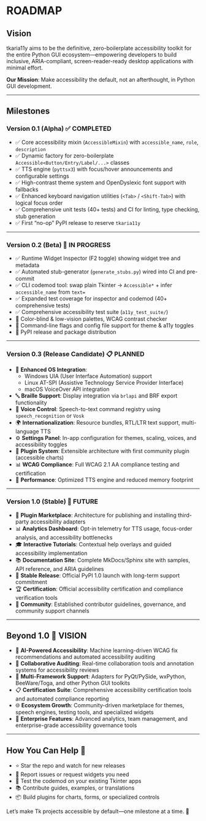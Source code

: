 # ROADMAP

## Vision

tkaria11y aims to be the definitive, zero-boilerplate accessibility toolkit for the entire Python GUI ecosystem—empowering developers to build inclusive, ARIA-compliant, screen-reader-ready desktop applications with minimal effort.

**Our Mission**: Make accessibility the default, not an afterthought, in Python GUI development.

---

## Milestones

### Version 0.1 (Alpha) ✅ COMPLETED

- ✅ Core accessibility mixin (`AccessibleMixin`) with `accessible_name`, `role`, `description`  
- ✅ Dynamic factory for zero-boilerplate `Accessible<Button/Entry/Label/...>` classes  
- ✅ TTS engine (`pyttsx3`) with focus/hover announcements and configurable settings  
- ✅ High-contrast theme system and OpenDyslexic font support with fallbacks  
- ✅ Enhanced keyboard navigation utilities (`<Tab>` / `<Shift-Tab>`) with logical focus order  
- ✅ Comprehensive unit tests (40+ tests) and CI for linting, type checking, stub generation  
- ✅ First “no-op” PyPI release to reserve `tkaria11y`

---

### Version 0.2 (Beta) 🚧 IN PROGRESS

- ✅ Runtime Widget Inspector (F2 toggle) showing widget tree and metadata  
- ✅ Automated stub-generator (`generate_stubs.py`) wired into CI and pre-commit  
- ✅ CLI codemod tool: swap plain Tkinter → `Accessible*` + infer `accessible_name` from `text=`  
- ✅ Expanded test coverage for inspector and codemod (40+ comprehensive tests)
- ✅ Comprehensive accessibility test suite (`a11y_test_suite/`)
- 🚧 Color-blind & low-vision palettes, WCAG contrast checker
- 🚧 Command-line flags and config file support for theme & a11y toggles
- 🚧 PyPI release and package distribution

---

### Version 0.3 (Release Candidate) 📋 PLANNED

- 🎯 **Enhanced OS Integration**:
  - Windows UIA (User Interface Automation) support
  - Linux AT-SPI (Assistive Technology Service Provider Interface)
  - macOS VoiceOver API integration
- 🔤 **Braille Support**: Display integration via `brlapi` and BRF export functionality
- 🎤 **Voice Control**: Speech-to-text command registry using `speech_recognition` or `Vosk`
- 🌍 **Internationalization**: Resource bundles, RTL/LTR text support, multi-language TTS
- ⚙️ **Settings Panel**: In-app configuration for themes, scaling, voices, and accessibility toggles
- 🔌 **Plugin System**: Extensible architecture with first community plugin (accessible charts)
- 📊 **WCAG Compliance**: Full WCAG 2.1 AA compliance testing and certification
- 🚀 **Performance**: Optimized TTS engine and reduced memory footprint

---

### Version 1.0 (Stable) 🎯 FUTURE

- 🏪 **Plugin Marketplace**: Architecture for publishing and installing third-party accessibility adapters
- 📊 **Analytics Dashboard**: Opt-in telemetry for TTS usage, focus-order analysis, and accessibility bottlenecks
- 🎓 **Interactive Tutorials**: Contextual help overlays and guided accessibility implementation
- 📚 **Documentation Site**: Complete MkDocs/Sphinx site with samples, API reference, and ARIA guidelines
- 🎉 **Stable Release**: Official PyPI 1.0 launch with long-term support commitment
- 🏆 **Certification**: Official accessibility certification and compliance verification tools
- 🤝 **Community**: Established contributor guidelines, governance, and community support channels

---

## Beyond 1.0 🚀 VISION

- 🤖 **AI-Powered Accessibility**: Machine learning-driven WCAG fix recommendations and automated accessibility auditing
- 👥 **Collaborative Auditing**: Real-time collaboration tools and annotation systems for accessibility reviews
- 🔗 **Multi-Framework Support**: Adapters for PyQt/PySide, wxPython, BeeWare/Toga, and other Python GUI toolkits
- 📋 **Certification Suite**: Comprehensive accessibility certification tools and automated compliance reporting
- 🌐 **Ecosystem Growth**: Community-driven marketplace for themes, speech engines, testing tools, and specialized widgets
- 🎯 **Enterprise Features**: Advanced analytics, team management, and enterprise-grade accessibility governance tools  

---

## How You Can Help 🤝

- ⭐ Star the repo and watch for new releases  
- 🐛 Report issues or request widgets you need  
- 🤖 Test the codemod on your existing Tkinter apps  
- 📚 Contribute guides, examples, or translations  
- 📦 Build plugins for charts, forms, or specialized controls  

Let’s make Tk projects accessible by default—one milestone at a time. 🚀